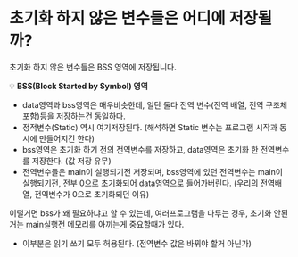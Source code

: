 # 초기화 하지 않은 변수들은 어디에 저장될까?

초기화 하지 않은 변수들은 BSS 영역에 저장됩니다.

💡 **BSS(Block Started by Symbol) 영역**

* data영역과 bss영역은 매우비슷한데, 일단 둘다 전역 변수(전역 배열, 전역 구조체 포함)등을 저장하는건 동일하다.
* 정적변수(Static) 역시 여기저장된다. (해석하면 Static 변수는 프로그램 시작과 동시에 만들어지긴 한다)
* bss영역은 초기화 하기 전의 전역변수를 저장하고, data영역은 초기화 한 전역변수를 저장한다. (값 저장 유무)
* 전역변수들은 main이 실행되기전 저장되며, bss영역에 있던 전역변수는 main이 실행되기전, 전부 0으로 초기화되어 data영역으로 들어가버린다. (우리의 전역배열, 전역변수가 0으로 초기화되던 이유)

이럴거면 bss가 왜 필요하냐고 할 수 있는데, 여러프로그램을 다루는 경우, 초기화 안된거는 main실행전 메모리를 아끼는게 중요할때가 있다.

* 이부분은 읽기 쓰기 모두 허용된다. (전역변수 값은 바꿔야 할거 아닌가)
